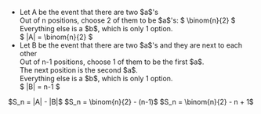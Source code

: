 <ul>
<li> Let A be the event that there are two $a$'s <br/> 
Out of n positions, choose 2 of them to be $a$'s: $ \binom{n}{2} $ <br/> 
Everything else is a $b$, which is only 1 option. <br/> 
$ |A| = \binom{n}{2} $
	<li> Let B be the event that there are two $a$'s and they are next to each other <br/> 
Out of n-1 positions, choose 1 of them to be the first $a$. <br/> 
The next position is the second $a$. <br/> 
Everything else is a $b$, which is only 1 option. <br/> 
$ |B| = n-1 $
</ul>
$S_n = |A| - |B|$ 
$S_n = \binom{n}{2} - (n-1)$ 
$S_n = \binom{n}{2} - n + 1$
